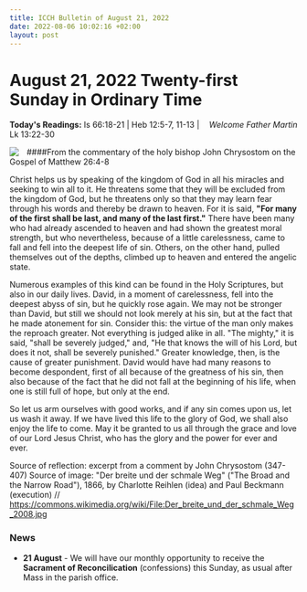 ```yaml
---
title: ICCH Bulletin of August 21, 2022
date: 2022-08-06 10:02:16 +02:00
layout: post
---
```


# August 21, 2022 Twenty-first Sunday in Ordinary Time
<span style="float: right"><em>Welcome Father Martin</em></span>
**Today's Readings:** Is 66:18-21 | Heb 12:5-7, 11-13 | Lk 13:22-30


<img style="float: left; margin-right: 1em;" src="https://upload.wikimedia.org/wikipedia/commons/thumb/b/b2/Der_breite_und_der_schmale_Weg_2008.jpg/1627px-Der_breite_und_der_schmale_Weg_2008.jpg">

####From the commentary of the holy bishop John Chrysostom on the Gospel of Matthew 26:4-8

Christ helps us by speaking of the kingdom of God in all his miracles and seeking to win all to it. He threatens some that they will be excluded from the kingdom of God, but he threatens only so that they may learn fear through his words and thereby be drawn to heaven. For it is said, **"For many of the first shall be last, and many of the last first."** There have been many who had already ascended to heaven and had shown the greatest moral strength, but who nevertheless, because of a little carelessness, came to fall and fell into the deepest life of sin. Others, on the other hand, pulled themselves out of the depths, climbed up to heaven and entered the angelic state. 

Numerous examples of this kind can be found in the Holy Scriptures, but also in our daily lives. David, in a moment of carelessness, fell into the deepest abyss of sin, but he quickly rose again. We may not be stronger than David, but still we should not look merely at his sin, but at the fact that he made atonement for sin. Consider this: the virtue of the man only makes the reproach greater. Not everything is judged alike in all. "The mighty," it is said, "shall be severely judged," and, "He that knows the will of his Lord, but does it not, shall be severely punished." Greater knowledge, then, is the cause of greater punishment. David would have had many reasons to become despondent, first of all because of the greatness of his sin, then also because of the fact that he did not fall at the beginning of his life, when one is still full of hope, but only at the end.

So let us arm ourselves with good works, and if any sin comes upon us, let us wash it away. If we have lived this life to the glory of God, we shall also enjoy the life to come. May it be granted to us all through the grace and love of our Lord Jesus Christ, who has the glory and the power for ever and ever.

Source of reflection: excerpt from a comment by John Chrysostom (347-407)
Source of image: "Der breite und der schmale Weg" ("The Broad and the Narrow Road"), 1866, by Charlotte Reihlen (idea) and Paul Beckmann (execution) // https://commons.wikimedia.org/wiki/File:Der_breite_und_der_schmale_Weg_2008.jpg

### News 

* **21 August** - We will have our monthly opportunity to receive the **Sacrament of Reconcilication** (confessions) this Sunday, as usual after Mass in the parish office.
